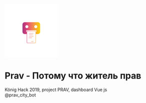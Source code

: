 <img width="170px" src="https://raw.githubusercontent.com/NikitaZirko/Prav/master/src/assets/logo.png?token=AIUH2OOONYDOLCAMR56UV3K42NLGE" style="max-width:100%;">
<h1>Prav - Потому что житель прав</h1>
König Hack 2019, project PRAV, dashboard Vue js<br>
@prav_city_bot



